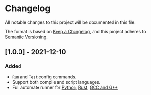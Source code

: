 # Changelog
All notable changes to this project will be documented in this file.

The format is based on [Keep a Changelog](https://keepachangelog.com/en/1.0.0/),
and this project adheres to [Semantic Versioning](https://semver.org/spec/v2.0.0.html).

## [1.0.0] - 2021-12-10
### Added
- `Run` and `Test` config commands.
- Support both compile and script languages.
- Full automate runner for [Python](https://www.python.org), [Rust](https://www.rust-lang.org), [GCC and G++](https://gcc.gnu.org)
